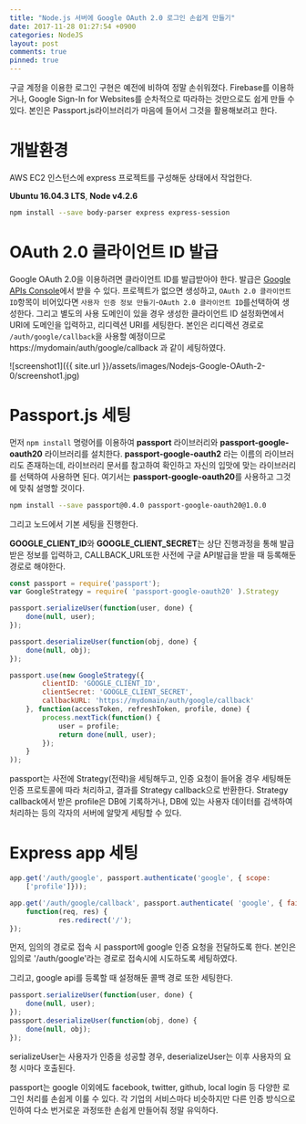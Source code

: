 ```yaml
---
title: "Node.js 서버에 Google OAuth 2.0 로그인 손쉽게 만들기"
date: 2017-11-28 01:27:54 +0900
categories: NodeJS
layout: post
comments: true
pinned: true
---
```


구글 계정을 이용한  로그인 구현은 예전에 비하여 정말 손쉬워졌다.
Firebase를 이용하거나, Google Sign-In for Websites를 순차적으로 따라하는 것만으로도 쉽게 만들 수 있다.
본인은 Passport.js라이브러리가 마음에 들어서 그것을 활용해보려고 한다.

# 개발환경
AWS EC2 인스턴스에 express 프로젝트를 구성해둔 상태에서 작업한다.

**Ubuntu 16.04.3 LTS**, **Node v4.2.6**
```bash
npm install --save body-parser express express-session
```

# OAuth 2.0 클라이언트 ID 발급
Google OAuth 2.0을 이용하려면 클라이언트 ID를 발급받아야 한다. 발급은 [Google APIs Console](https://console.developers.google.com/apis)에서 받을 수 있다. 프로젝트가 없으면 생성하고, `OAuth 2.0 클라이언트 ID`항목이 비어있다면 `사용자 인증 정보 만들기`-`OAuth 2.0 클라이언트 ID`를선택하여 생성한다. 그리고 별도의 사용 도메인이 있을 경우 생성한 클라이언트 ID 설정화면에서 URI에 도메인을 입력하고, 리디렉션 URI를 세팅한다. 본인은 리디렉션 경로로 `/auth/google/callback`을 사용할 예정이므로 https://mydomain/auth/google/callback 과 같이 세팅하였다.


![screenshot1]({{ site.url }}/assets/images/Nodejs-Google-OAuth-2-0/screenshot1.jpg)  

# Passport.js 세팅
먼저 `npm install` 명령어를 이용하여 **passport** 라이브러리와 **passport-google-oauth20** 라이브러리를 설치한다. **passport-google-oauth2** 라는 이름의 라이브러리도 존재하는데, 라이브러리 문서를 참고하여 확인하고 자신의 입맛에 맞는 라이브러리를 선택하여 사용하면 된다. 여기서는 **passport-google-oauth20**를 사용하고 그것에 맞춰 설명할 것이다.

```bash
npm install --save passport@0.4.0 passport-google-oauth20@1.0.0
```

그리고 노드에서 기본 세팅을 진행한다.

**GOOGLE_CLIENT_ID**와 **GOOGLE_CLIENT_SECRET**는 상단 진행과정을 통해 발급받은 정보를 입력하고, CALLBACK_URL또한 사전에 구글 API발급을 받을 때 등록해둔 경로로 해야한다.

```javascript
const passport = require('passport');
var GoogleStrategy = require( 'passport-google-oauth20' ).Strategy

passport.serializeUser(function(user, done) {
    done(null, user);
});

passport.deserializeUser(function(obj, done) {
    done(null, obj);
});

passport.use(new GoogleStrategy({
        clientID: 'GOOGLE_CLIENT_ID',
        clientSecret: 'GOOGLE_CLIENT_SECRET',
        callbackURL: 'https://mydomain/auth/google/callback'
    }, function(accessToken, refreshToken, profile, done) {
        process.nextTick(function() {
            user = profile;
            return done(null, user);
        });
    }
));
```

passport는 사전에 Strategy(전략)을 세팅해두고, 인증 요청이 들어올 경우 세팅해둔 인증 프로토콜에 따라 처리하고, 결과를 Strategy callback으로 반환한다. Strategy callback에서 받은 profile은 DB에 기록하거나, DB에 있는 사용자 데이터를 검색하여 처리하는 등의 각자의 서버에 알맞게 세팅할 수 있다.

# Express app 세팅
```javascript
app.get('/auth/google', passport.authenticate('google', { scope:
    ['profile']}));

app.get('/auth/google/callback', passport.authenticate( 'google', { failureRedirect: '/login' }),
    function(req, res) {
            res.redirect('/'); 
});
```
먼저, 임의의 경로로 접속 시 passport에 google 인증 요청을 전달하도록 한다. 본인은 임의로 '/auth/google'라는 경로로 접속시에 시도하도록 세팅하였다.

그리고, google api를 등록할 때 설정해둔 콜백 경로 또한 세팅한다.

```javascript
passport.serializeUser(function(user, done) {
    done(null, user);
});
passport.deserializeUser(function(obj, done) {
    done(null, obj);
});
```
serializeUser는 사용자가 인증을 성공할 경우, deserializeUser는 이후 사용자의 요청 시마다 호출된다.

passport는 google 이외에도 facebook, twitter, github, local login 등 다양한 로그인 처리를 손쉽게 이룰 수 있다. 각 기업의 서비스마다 비슷하지만 다른 인증 방식으로 인하여 다소 번거로운 과정또한 손쉽게 만들어줘 정말 유익하다.